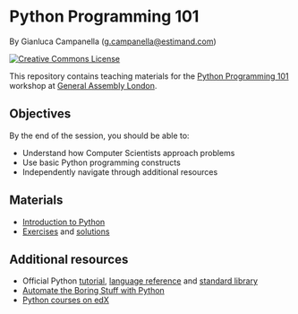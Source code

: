 # Python Programming 101

By Gianluca Campanella (<g.campanella@estimand.com>)

[![Creative Commons License](https://i.creativecommons.org/l/by/4.0/80x15.png)](http://creativecommons.org/licenses/by/4.0/)

This repository contains teaching materials for the [Python Programming 101](https://generalassemb.ly/education/python-programming-101/london) workshop at [General Assembly London](https://generalassemb.ly/locations/london).

## Objectives

By the end of the session, you should be able to:

* Understand how Computer Scientists approach problems
* Use basic Python programming constructs
* Independently navigate through additional resources

## Materials

* [Introduction to Python](https://cdn.rawgit.com/estimand/python-programming-101/master/01_Intro_to_Python.ipynb)
* [Exercises](https://cdn.rawgit.com/estimand/python-programming-101/master/02_Exercises.ipynb) and [solutions](https://cdn.rawgit.com/estimand/python-programming-101/master/02_Solutions.ipynb)

## Additional resources
* Official Python [tutorial](https://docs.python.org/3/tutorial/), [language reference](https://docs.python.org/3/reference/) and [standard library](https://docs.python.org/3/library/)
* [Automate the Boring Stuff with Python](https://automatetheboringstuff.com/)
* [Python courses on edX](https://www.edx.org/learn/python)

